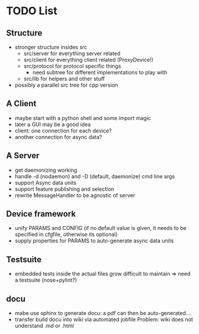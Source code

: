 # TODO List #

## Structure ##

 * stronger structure insides src
   * src/server for everything server related
   * src/client for everything client related (ProxyDevice!)
   * src/protocol for protocol specific things
     * need subtree for different implementations to play with
   * src/lib for helpers and other stuff
 * possibly a parallel src tree for cpp version


## A Client ##

 * maybe start with a python shell and some import magic
 * later a GUI may be a good idea
 * client: one connection for each device?
 * another connection for async data?


## A Server ##

 * get daemonizing working
 * handle -d (nodaemon) and -D (default, daemonize) cmd line args
 * support Async data units
 * support feature publishing and selection
 * rewrite MessageHandler to be agnostic of server


## Device framework ##

 * unify PARAMS and CONFIG (if no default value is given, 
it needs to be specified in cfgfile, otherwise its optional)
 * supply properties for PARAMS to auto-generate async data units


## Testsuite ##

 * embedded tests inside the actual files grow difficult to maintain
=> need a testsuite (nose+pylint?)


## docu ##

 * mabe use sphinx to generate docu: a pdf can then be auto-generated....
 * transfer build docu into wiki via automated jobfile
Problem: wiki does not understand .md or .html


 
